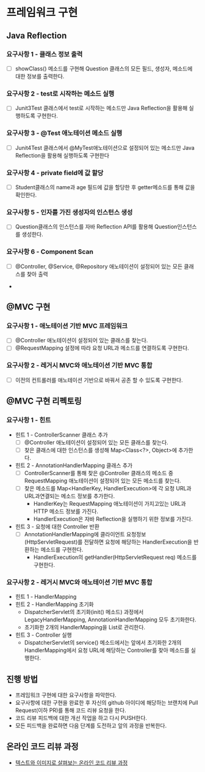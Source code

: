 # 프레임워크 구현
## Java Reflection
### 요구사항 1 - 클래스 정보 출력
- [ ] showClass() 메소드를 구현해 Question 클래스의 모든 필드, 생성자, 메소드에 대한 정보를 출력한다.

### 요구사항 2 - test로 시작하는 메소드 실행
- [ ] Junit3Test 클래스에서 test로 시작하는 메소드만 Java Reflection을 활용해 실행하도록 구현한다.

### 요구사항 3 - @Test 애노테이션 메소드 실행
- [ ] Junit4Test 클래스에서 @MyTest애노테이션으로 설정되어 있는 메소드만 Java Reflection을 활용해 실행하도록 구현한다

### 요구사항 4 - private field에 값 할당
- [ ] Student클래스의 name과 age 필드에 값을 할당한 후 getter메소드를 통해 값을 확인한다.

### 요구사항 5 - 인자를 가진 생성자의 인스턴스 생성
- [ ] Question클래스의 인스턴스를 자바 Reflection API를 활용해 Question인스턴스를 생성한다.

### 요구사항 6 - Component Scan
- [ ] @Controller, @Service, @Repository 애노테이션이 설정되어 있는 모든 클래스를 찾아 출력
- 
## @MVC 구현
### 요구사항 1 - 애노테이션 기반 MVC 프레임워크
- [ ] @Controller 애노테이션이 설정되어 있는 클래스를 찾는다.
- [ ] @RequestMapping 설정에 따라 요청 URL과 메소드를 연결하도록 구현한다.

### 요구사항 2 - 레거시 MVC와 애노테이션 기반 MVC 통합
- [ ] 이전의 컨트롤러를 애노테이션 기반으로 바꿔서 공존 할 수 있도록 구현한다.

## @MVC 구현 리펙토링
### 요구사항 1 - 힌트
- 힌트 1 - ControllerScanner 클래스 추가
  - [ ] @Controller 애노테이션이 설정되어 있는 모든 클래스를 찾는다.
  - [ ] 찾은 클래스에 대한 인스턴스를 생성해 Map<Class<?>, Object>에 추가한다.
- 힌트 2 - AnnotationHandlerMapping 클래스 추가
  - [ ] ControllerScanner를 통해 찾은 @Controller 클래스의 메소드 중 RequestMapping 애노테이션이 설정되어 있는 모든 메소드를 찾는다.
  - [ ] 찾은 메소드를 Map<HandlerKey, HandlerExecution>에 각 요청 URL과 URL과연결되는 메소드 정보를 추가한다.
    - HandlerKey는 RequestMapping 애노테이션이 가지고있는 URL과 HTTP 메소드 정보를 가진다.
    - HandlerExecution은 자바 Reflection을 실행하기 위한 정보를 가진다.
- 힌트 3 - 요청에 대한 Controller 반환
  - [ ] AnnotationHandlerMapping에 클라이언트 요청정보(HttpServletRequest)를 전달하면 요청에 해당하는 HandlerExecution을 반환하는 메소드를 구현한다.
    - HandlerExecution의 getHandler(HttpServletRequest req) 메소드를 구현한다. 

### 요구사항 2 - 레거시 MVC와 애노테이션 기반 MVC 통합
- 힌트 1 - HandlerMapping
- 힌트 2 - HandlerMapping 초기화
  - DispatcherServlet의 초기화(init() 메소드) 과정에서LegacyHandlerMapping, AnnotationHandlerMapping 모두 초기화한다. 
  - 초기화한 2개의 HandlerMapping을 List로 관리한다.
- 힌트 3 - Controller 실행
  - DispatcherServlet의 service() 메소드에서는 앞에서 초기화한 2개의 HandlerMapping에서 요청 URL에 해당하는 Controller를 찾아 메소드를 실행한다.


## 진행 방법
* 프레임워크 구현에 대한 요구사항을 파악한다.
* 요구사항에 대한 구현을 완료한 후 자신의 github 아이디에 해당하는 브랜치에 Pull Request(이하 PR)를 통해 코드 리뷰 요청을 한다.
* 코드 리뷰 피드백에 대한 개선 작업을 하고 다시 PUSH한다.
* 모든 피드백을 완료하면 다음 단계를 도전하고 앞의 과정을 반복한다.

## 온라인 코드 리뷰 과정
* [텍스트와 이미지로 살펴보는 온라인 코드 리뷰 과정](https://github.com/next-step/nextstep-docs/tree/master/codereview)
